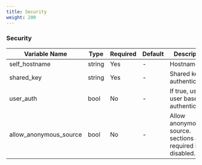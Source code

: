 ```yaml
---
title: Security
weight: 200
---
```


### Security
| Variable Name | Type | Required | Default | Description |
|---|---|---|---|---|
| self_hostname | string | Yes | - | Hostname<br> |
| shared_key | string | Yes | - | Shared key for authentication.<br> |
| user_auth | bool | No | - | If true, use user based authentication.<br> |
| allow_anonymous_source | bool | No | - | Allow anonymous source. <client> sections are required if disabled.<br> |
